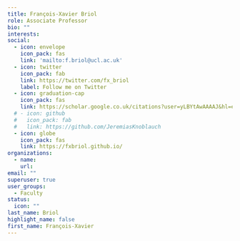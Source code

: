 ```yaml
---
title: François-Xavier Briol
role: Associate Professor
bio: ""
interests:
social:
  - icon: envelope
    icon_pack: fas
    link: 'mailto:f.briol@ucl.ac.uk'
  - icon: twitter
    icon_pack: fab
    link: https://twitter.com/fx_briol
    label: Follow me on Twitter
  - icon: graduation-cap
    icon_pack: fas
    link: https://scholar.google.co.uk/citations?user=yLBYtAwAAAAJ&hl=en
  # - icon: github
  #   icon_pack: fab
  #   link: https://github.com/JeremiasKnoblauch
  - icon: globe
    icon_pack: fas
    link: https://fxbriol.github.io/
organizations:
  - name: 
    url: 
email: ""
superuser: true
user_groups:
  - Faculty
status:
  icon: ""
last_name: Briol
highlight_name: false
first_name: François-Xavier
---
```

<!-- BIO

{style="text-align: justify;"} -->
